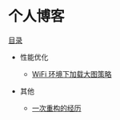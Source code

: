 # 个人博客

[目录](https://github.com/yeesunday/blog/issues)

* 性能优化
    * [WiFi 环境下加载大图策略](https://github.com/yeesunday/blog/issues/1)

* 其他 
    * [一次重构的经历](https://github.com/yeesunday/blog/issues/2)
